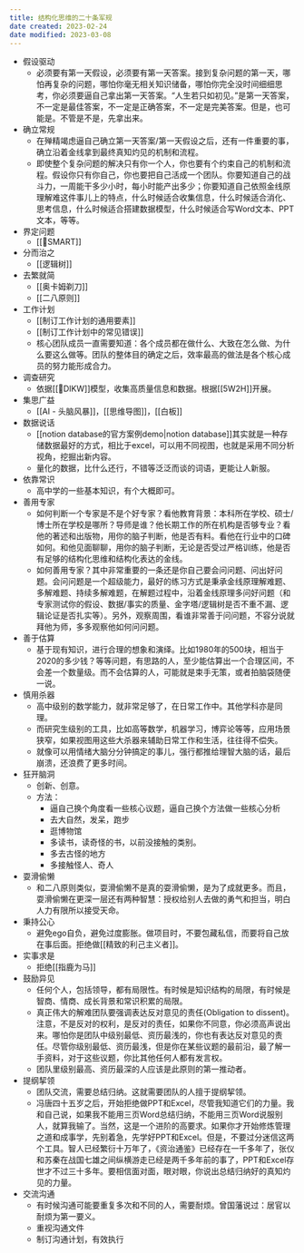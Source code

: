 ```yaml
---
title: 结构化思维的二十条军规
date created: 2023-02-24
date modified: 2023-03-08
---
```

- 假设驱动
	- 必须要有第一天假设，必须要有第一天答案。接到复杂问题的第一天，哪怕再复杂的问题，哪怕你毫无相关知识储备，哪怕你完全没时间细细思考，你必须要逼自己拿出第一天答案。“人生若只如初见。”是第一天答案，不一定是最佳答案，不一定是正确答案，不一定是完美答案。但是，也可能是。不管是不是，先拿出来。
- 确立常规
	- 在殚精竭虑逼自己确立第一天答案/第一天假设之后，还有一件重要的事，确立沿着金线拿到最终真知灼见的机制和流程。
	- 即使整个复杂问题的解决只有你一个人，你也要有个约束自己的机制和流程。假设你只有你自己，你也要把自己活成一个团队。你要知道自己的战斗力，一周能干多少小时，每小时能产出多少；你要知道自己依照金线原理解难这件事儿上的特点，什么时候适合收集信息，什么时候适合消化、思考信息，什么时候适合搭建数据模型，什么时候适合写Word文本、PPT文本，等等。
- 界定问题
	- [[🔡SMART]]
- 分而治之
	- [[逻辑树]]
- 去繁就简
	- [[奥卡姆剃刀]]
	- [[二八原则]]
- 工作计划
	- [[制订工作计划的通用要素]]
	- [[制订工作计划中的常见错误]]
	- 核心团队成员一直需要知道：各个成员都在做什么、大致在怎么做、为什么要这么做等。团队的整体目的确定之后，效率最高的做法是各个核心成员的努力能形成合力。
- 调查研究
	- 依据[[🔡DIKW]]模型，收集高质量信息和数据。根据[[5W2H]]开展。
- 集思广益
	- [[AI - 头脑风暴]]，[[思维导图]]，[[白板]]
- 数据说话
	- [[notion database的官方案例demo|notion database]]其实就是一种存储数据最好的方式，相比于excel，可以用不同视图，也就是采用不同分析视角，挖掘出新内容。
	- 量化的数据，比什么还行，不错等泛泛而谈的词语，更能让人新服。
- 依靠常识
	- 高中学的一些基本知识，有个大概即可。
- 善用专家
	- 如何判断一个专家是不是个好专家？看他教育背景：本科所在学校、硕士/博士所在学校是哪所？导师是谁？他长期工作的所在机构是否够专业？看他的著述和出版物，用你的脑子判断，他是否有料。看他在行业中的口碑如何。和他见面聊聊，用你的脑子判断，无论是否受过严格训练，他是否有足够的结构化思维和结构化表达的金线。
	- 如何善用专家？其中非常重要的一条还是你自己要会问问题、问出好问题。会问问题是一个超级能力，最好的练习方式是秉承金线原理解难题、多解难题、持续多解难题，在解题过程中，沿着金线原理多问好问题（和专家测试你的假设、数据/事实的质量、金字塔/逻辑树是否不重不漏、逻辑论证是否扎实等）。另外，观察周围，看谁非常善于问问题，不容分说就拜他为师，多多观察他如何问问题。
- 善于估算
	- 基于现有知识，进行合理的想象和演绎。比如1980年的500块，相当于2020的多少钱？等等问题，有思路的人，至少能估算出一个合理区间，不会差一个数量级。而不会估算的人，可能就是束手无策，或者拍脑袋随便一说。
- 慎用杀器
	- 高中级别的数学能力，就非常足够了，在日常工作中。其他学科亦是同理。
	- 而研究生级别的工具，比如高等数学，机器学习，博弈论等等，应用场景狭窄，如果视图用这些大杀器来辅助日常工作和生活，往往得不偿失。
	- 就像可以用情绪大脑分分钟搞定的事儿，强行都推给理智大脑的话，最后崩溃，还浪费了更多时间。
- 狂开脑洞
	- 创新、创意。
	- 方法：
		- 逼自己换个角度看一些核心议题，逼自己换个方法做一些核心分析
		- 去大自然，发呆，跑步
		- 逛博物馆
		- 多读书，读奇怪的书，以前没接触的类别。
		- 多去古怪的地方
		- 多接触怪人、奇人
- 耍滑偷懒
	- 和二八原则类似，耍滑偷懒不是真的耍滑偷懒，是为了成就更多。而且，耍滑偷懒在更深一层还有两种智慧：授权给别人去做的勇气和担当，明白人力有限所以接受天命。
- 秉持公心
	- 避免ego自负，避免过度膨胀。做项目时，不要包藏私信，而要将自己放在事后面。拒绝做[[精致的利己主义者]]。
- 实事求是
	- 拒绝[[指鹿为马]]
- 鼓励异见
	- 任何个人，包括领导，都有局限性。有时候是知识结构的局限，有时候是智商、情商、成长背景和常识积累的局限。
	- 真正伟大的解难团队要强调表达反对意见的责任(Obligation to dissent)。注意，不是反对的权利，是反对的责任，如果你不同意，你必须高声说出来。哪怕你是团队中级别最低、资历最浅的，你也有表达反对意见的责任。尽管你级别最低、资历最浅，但是你在某些议题的最前沿，最了解一手资料，对于这些议题，你比其他任何人都有发言权。
	- 团队里级别最高、资历最深的人应该是此原则的第一推动者。
- 提纲挈领
	- 团队交流，需要总结归纳。这就需要团队的人擅于提纲挈领。
	- 冯唐四十五岁之后，开始拒绝做PPT和Excel，尽管我知道它们的力量。我和自己说，如果我不能用三页Word总结归纳，不能用三页Word说服别人，就算我输了。当然，这是一个进阶的高要求。如果你才开始修炼管理之道和成事学，先别着急，先学好PPT和Excel。但是，不要过分迷信这两个工具。智人已经繁衍十万年了，《资治通鉴》已经存在一千多年了，张仪和苏秦在战国七雄之间纵横游走已经是两千多年前的事了，PPT和Excel存世才不过三十多年。要相信面对面，眼对眼，你说出总结归纳好的真知灼见的力量。
- 交流沟通
	- 有时候沟通可能要重复多次和不同的人，需要耐烦。曾国藩说过：居官以耐烦为第一要义。
	- 重视沟通文件
	- 制订沟通计划，有效执行
